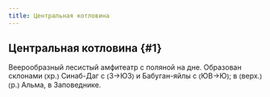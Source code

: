 ```yaml
---
title: Центральная котловина
---
```

## Центральная котловина {#1}

Веерообразный лесистый амфитеатр с поляной на дне. Образован склонами ⦅хр.⦆ Синаб-Даг с ⦅З→ЮЗ⦆ и Бабуган-яйлы с ⦅ЮВ→Ю⦆; в ⦅верх.⦆ ⦅р.⦆ Альма, в Заповеднике.
